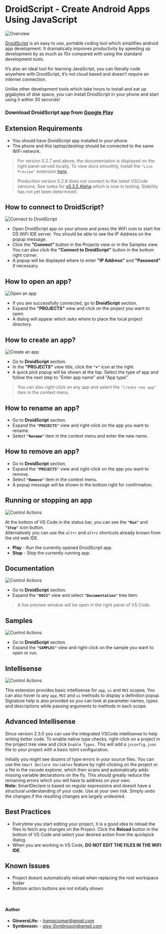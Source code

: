 # DroidScript - Create Android Apps Using JavaScript

![Overview](./images/main-ss.png)

[DroidScript](https://droidscript.org/) is an easy to use, portable coding tool which simplifies android app development. It dramatically improves productivity by speeding up development by as much as 10x compared with using the standard development tools.

It’s also an ideal tool for learning JavaScript, you can literally code anywhere with DroidScript, it’s not cloud based and doesn’t require an internet connection.

Unlike other development tools which take hours to install and eat up gigabytes of disk space, you can install DroidScript in your phone and start using it within 30 seconds!

### Download DroidScript app from [Google Play](https://play.google.com/store/apps/details?id=com.smartphoneremote.androidscriptfree)

## Extension Requirements

* You should have DroidScript app installed in your phone.
* The phone and this laptop/desktop should be connected to the same WiFi network.

> For version 0.2.7 and above, the documentation is displayed on the right panel served locally. To view docs smoothly, install the `"Live Preview"` extension [here](https://marketplace.visualstudio.com/items?itemName=ms-vscode.live-server).

> Production version 0.2.8 does not connect to the latest VSCode versions. See notes for [v0.3.5 Alpha](./v0.3.5.md) which is now in testing. Stability has not yet been determined.


## How to connect to DroidScript?

![Connect to DroidScript](./images/connect.gif)

- Open DroidScript app on your phone and press the WiFi icon to start the DS WiFi IDE server. You should be able to see the IP Address on the popup message.
- Click the **"Connect"** button in the Projects view or in the Samples view. You can also click the **"Connect to DroidScript"** button in the bottom right corner.
- A popup will be displayed where to enter **"IP Address"** and **"Password"** if necessary.

## How to open an app?

![Open an app](./images/opening-app.gif)

- If you are successfully connected, go to **DroidScript** section.
- Expand the **"PROJECTS"** view and click on the project you want to open.
- A dialog will appear which asks where to place the local project directory.

## How to create an app?

![Create an app](./images/create-app.gif)

- Go to **DroidScript** section.
- In the **"PROJECTS"** view title, click the **`"+"`** icon at the right.
- A quick pick popup will be shown at the top. Select the type of app and follow the next step to "Enter app name" and "App type".
> You can also right-click on any app and select the `"Create new app"` item in the context menu.

## How to rename an app?

- Go to **DroidScript** section.
- Expand the **`"PROJECTS"`** view and right-click on the app you want to rename.
- Select **`"Rename"`** item in the context menu and enter the new name.

## How to remove an app?

- Go to **DroidScript** section.
- Expand the **`"PROJECTS"`** view and right-click on the app you want to remove.
- Select **`"Remove"`** item in the context menu.
- A popup message will be shown in the bottom right for confirmation.

## Running or stopping an app

![Control Actions](./images/run-stop.gif)

At the bottom of VS Code in the status bar, you can see the **`"Run"`** and **`"Stop"`** icon button.\
Alternatively you can use the `alt+r` and `alt+s` shortcuts already known from the old web IDE.

- **Play** - Run the currently opened DroidScript app.
- **Stop** - Stop the currently running app.

## Documentation

![Control Actions](./images/documentation.gif)

- Go to **DroidScript** section.
- Expand the **`"DOCS"`** view and select **`"Documentation"`** tree item.
> A live preview window will be open in the right panel of VS Code.

## Samples

![Control Actions](./images/samples.gif)

- Go to **DroidScript** section.
- Expand the **`"SAMPLES"`** view and right-click on the sample you want to open or run.

## Intellisense

![Control Actions](./images/code-intellisense.gif)

This extension provides basic intellisense for `app`, `ui` and `MUI` scopes. You can also hover to any `app`, `MUI` and `ui` methods to display a definition popup. Signature help is also provided so you can look at parameter names, types and descriptions while passing arguments to methods in each scope.

## Advanced Intellisense

Since version 2.3.0 you can use the integrated VSCode intellisense to help writing better code. To enable native type checks, right-click on a project in the project tree view and click `Enable Types`. This will add a `jsconfig.json` file to your project with a basic tslint configuration.

Initially you might see dozens of type errors in your source files. You can use the `Smart Declare Variables` feature by right-clicking on the project or a file in the vscode explorer, which then scans and automatically adds missing variable declarations on the fly. This should greatly reduce the remaining errors which you will have to address on your own.\
**Note:** SmartDeclare is based on regular expressions and doesnt have a structural understanding of your code. Use at your own risk. Simply undo the changes if the resulting changes are largely undesired.

## Best Practices

- Everytime you start editing your project, it is a good idea to reload the files to fetch any changes on the Project. Click the **Reload** button in the bottom of VS Code and select your desired action from the quickpick dialog.
- When you are working in VS Code, **DO NOT EDIT THE FILES IN THE WIFI IDE**.

## Known Issues

- Project doesnt automatically reload when replacing the root workspace folder
- Bottom action buttons are not initially shown

<br>

#### Author
- **GineersLife:** - *hamacjumar@gmail.com*
- **Symbroson:** - *alex-Symbroson@gmail.com*
